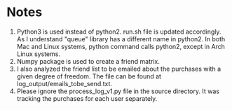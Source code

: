 # Notes
1. Python3 is used instead of python2. run.sh file is updated accordingly. As I understand "queue" library has a different name in python2. In both Mac and Linux systems, python command calls python2, except in Arch Linux systems.
2. Numpy package is used to create a friend matrix.
3. I also analyzed the friend list to be emailed about the purchases with a given degree of freedom. The file can be found at log\_output/emails\_tobe\_send.txt.
4. Please ignore the process\_log\_v1.py file in the source directory. It was tracking the purchases for each user separately.
